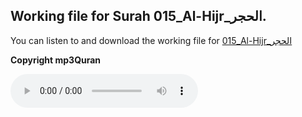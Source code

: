 
## Working file for Surah 015_Al-Hijr_الحجر.

You can listen to and download the working file for [015_Al-Hijr_الحجر](https://server13.mp3quran.net/husr/015.mp3)

**Copyright mp3Quran**

<audio controls src="https://server13.mp3quran.net/husr/015.mp3"></audio>
